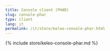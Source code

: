 ```yaml
---
title: Console client (PHAR)
slug: console-phar
type: client
lang: it
permalink: /it/store/keleo-console-phar.html
---
```


{% include store/keleo-console-phar.md %}
